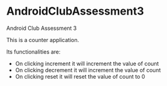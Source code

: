 # AndroidClubAssessment3
Android Club Assessment 3

This is a counter application.

Its functionalities are:

- On clicking increment it will increment the value of count
- On clicking decrement it will increment the value of count
- On clicking reset it will reset the value of count to 0
 
 
